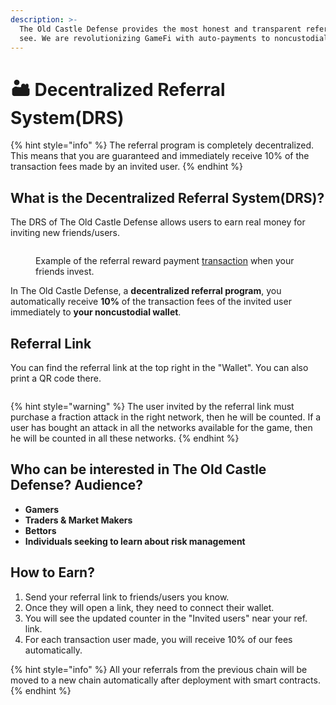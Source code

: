 ```yaml
---
description: >-
  The Old Castle Defense provides the most honest and transparent referral program that you could ever 
  see. We are revolutionizing GameFi with auto-payments to noncustodial wallets.
---
```


# 🏜 Decentralized Referral System(DRS)

{% hint style="info" %}
The referral program is completely decentralized. This means that you are guaranteed and immediately 
receive 10% of the transaction fees made by an invited user.
{% endhint %}

## What is the Decentralized Referral System(DRS)?

The DRS of The Old Castle Defense allows users to earn real money for inviting new friends/users.

<figure><img src=".gitbook/assets/drs_transaction_{{bn}}_{{tt}}.png" alt=""><figcaption><p>Example of the referral reward payment <a href="{{transactions}}">transaction</a> when your friends invest.</p></figcaption></figure>

In The Old Castle Defense, a **decentralized referral program**, you automatically receive **10%** of the 
transaction fees of the invited user immediately to **your noncustodial wallet**.

## Referral Link
You can find the referral link at the top right in the "Wallet". You can also print a QR code there.

<figure><img src=".gitbook/assets/referral_link.png" alt=""><figcaption></figcaption></figure>

{% hint style="warning" %}
The user invited by the referral link must purchase a fraction attack in the right network, then he will 
be counted. If a user has bought an attack in all the networks available for the game, then he will be 
counted in all these networks.
{% endhint %}

## Who can be interested in The Old Castle Defense? Audience?

* **Gamers**
* **Traders & Market Makers**
* **Bettors**
* **Individuals seeking to learn about risk management**

## How to Earn?

1. Send your referral link to friends/users you know.
2. Once they will open a link, they need to connect their wallet.
3. You will see the updated counter in the "Invited users" near your ref. link.
4. For each transaction user made, you will receive 10% of our fees automatically.

{% hint style="info" %}
All your referrals from the previous chain will be moved to a new chain automatically after deployment 
with smart contracts.
{% endhint %}